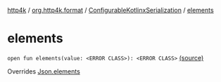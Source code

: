 [http4k](../../index.md) / [org.http4k.format](../index.md) / [ConfigurableKotlinxSerialization](index.md) / [elements](./elements.md)

# elements

`open fun elements(value: <ERROR CLASS>): <ERROR CLASS>` [(source)](https://github.com/http4k/http4k/blob/master/http4k-format-kotlinx-serialization/src/main/kotlin/org/http4k/format/ConfigurableKotlinxSerialization.kt#L68)

Overrides [Json.elements](../-json/elements.md)

